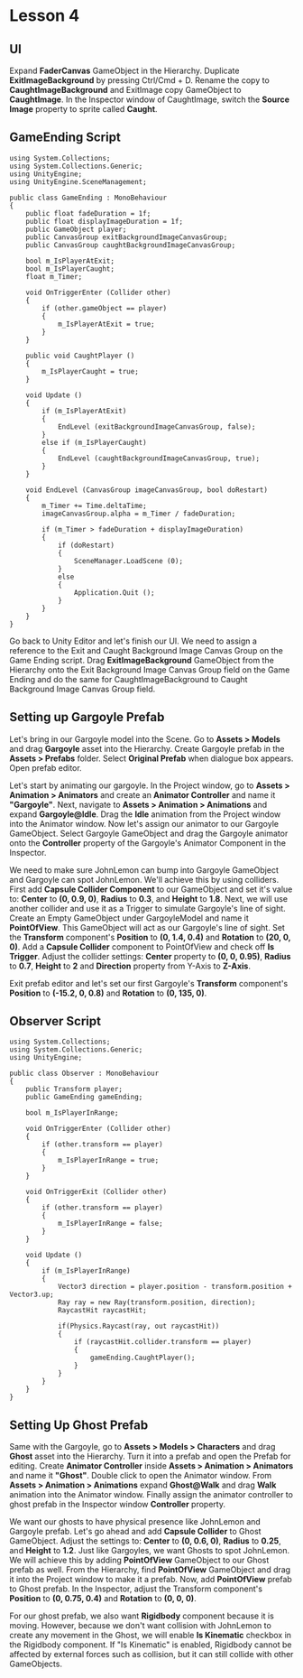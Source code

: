 # Lesson 4
## UI 
Expand **FaderCanvas** GameObject in the Hierarchy. Duplicate **ExitImageBackground** by pressing Ctrl/Cmd + D. Rename the copy to **CaughtImageBackground** and ExitImage copy GameObject to **CaughtImage**. In the Inspector window of CaughtImage, switch the **Source Image** property to sprite called **Caught**. 

## GameEnding Script 

    using System.Collections;
    using System.Collections.Generic;
    using UnityEngine;
    using UnityEngine.SceneManagement;

    public class GameEnding : MonoBehaviour
    {
        public float fadeDuration = 1f;
        public float displayImageDuration = 1f;
        public GameObject player;
        public CanvasGroup exitBackgroundImageCanvasGroup; 
        public CanvasGroup caughtBackgroundImageCanvasGroup;

        bool m_IsPlayerAtExit;
        bool m_IsPlayerCaught;
        float m_Timer;

        void OnTriggerEnter (Collider other)
        {
            if (other.gameObject == player)
            {
                m_IsPlayerAtExit = true;
            }
        }

        public void CaughtPlayer ()
        {
            m_IsPlayerCaught = true;
        }

        void Update ()
        {
            if (m_IsPlayerAtExit)
            {
                EndLevel (exitBackgroundImageCanvasGroup, false);
            }
            else if (m_IsPlayerCaught)
            {
                EndLevel (caughtBackgroundImageCanvasGroup, true);
            }
        }

        void EndLevel (CanvasGroup imageCanvasGroup, bool doRestart)
        {
            m_Timer += Time.deltaTime;
            imageCanvasGroup.alpha = m_Timer / fadeDuration;

            if (m_Timer > fadeDuration + displayImageDuration)
            {
                if (doRestart)
                {
                    SceneManager.LoadScene (0);
                }
                else
                {
                    Application.Quit ();
                }
            }
        }
    }
    
Go back to Unity Editor and let's finish our UI. We need to assign a reference to the Exit and Caught Background Image Canvas Group on the Game Ending script. Drag **ExitImageBackground** GameObject from the Hierarchy onto the Exit Background Image Canvas Group field on the Game Ending and do the same for CaughtImageBackground to Caught Background Image Canvas Group field. 

## Setting up Gargoyle Prefab 
Let's bring in our Gargoyle model into the Scene. Go to **Assets > Models** and drag **Gargoyle** asset into the Hierarchy. Create Gargoyle prefab in the **Assets > Prefabs** folder. Select **Original Prefab** when dialogue box appears. Open prefab editor. 

Let's start by animating our gargoyle. In the Project window, go to **Assets > Animation > Animators** and create an **Animator Controller** and name it **"Gargoyle"**. Next, navigate to **Assets > Animation > Animations** and expand **Gargoyle@Idle**. Drag the **Idle** animation from the Project window into the Animator window. Now let's assign our animator to our Gargoyle GameObject. Select Gargoyle GameObject and drag the Gargoyle animator onto the **Controller** property of the Gargoyle's Animator Component in the Inspector. 

We need to make sure JohnLemon can bump into Gargoyle GameObject and Gargoyle can spot JohnLemon. We'll achieve this by using colliders. First add **Capsule Collider Component** to our GameObject and set it's value to: **Center** to **(0, 0.9, 0)**, **Radius** to **0.3**, and **Height** to **1.8**. Next, we will use another collider and use it as a Trigger to simulate Gargoyle's line of sight. Create an Empty GameObject under GargoyleModel and name it **PointOfView**. This GameObject will act as our Gargoyle's line of sight. Set the **Transform** component's **Position** to **(0, 1.4, 0.4)** and **Rotation** to **(20, 0, 0)**. Add a **Capsule Collider** component to PointOfView and check off **Is Trigger**. Adjust the collider settings: **Center** property to **(0, 0, 0.95)**, **Radius** to **0.7**, **Height** to **2** and **Direction** property from Y-Axis to **Z-Axis**. 

Exit prefab editor and let's set our first Gargoyle's **Transform** component's **Position** to **(-15.2, 0, 0.8)** and **Rotation** to **(0, 135, 0)**. 

## Observer Script 
    using System.Collections;
    using System.Collections.Generic;
    using UnityEngine;

    public class Observer : MonoBehaviour
    {
        public Transform player;
        public GameEnding gameEnding;

        bool m_IsPlayerInRange;

        void OnTriggerEnter (Collider other)
        {
            if (other.transform == player)
            {
                m_IsPlayerInRange = true;
            }
        }

        void OnTriggerExit (Collider other)
        {
            if (other.transform == player)
            {
                m_IsPlayerInRange = false;
            }
        }

        void Update ()
        {
            if (m_IsPlayerInRange)
            {
                Vector3 direction = player.position - transform.position + Vector3.up;
                Ray ray = new Ray(transform.position, direction);
                RaycastHit raycastHit;

                if(Physics.Raycast(ray, out raycastHit))
                {
                    if (raycastHit.collider.transform == player)
                    {
                        gameEnding.CaughtPlayer(); 
                    }
                }
            }
        }
    }
    
## Setting Up Ghost Prefab 
Same with the Gargoyle, go to **Assets > Models > Characters** and drag **Ghost** asset into the Hierarchy. Turn it into a prefab and open the Prefab for editing. Create **Animator Controller** inside **Assets > Animation > Animators** and name it **"Ghost"**. Double click to open the Animator window. From **Assets > Animation > Animations** expand **Ghost@Walk** and drag **Walk** animation into the Animator window. Finally assign the animator controller to ghost prefab in the Inspector window **Controller** property. 

We want our ghosts to have physical presence like JohnLemon and Gargoyle prefab. Let's go ahead and add **Capsule Collider** to Ghost GameObject. Adjust the settings to: **Center** to **(0, 0.6, 0)**, **Radius** to **0.25**, and **Height** to **1.2**. Just like Gargoyles, we want Ghosts to spot JohnLemon. We will achieve this by adding **PointOfView** GameObject to our Ghost prefab as well. From the Hierarchy, find **PointOfView** GameObject and drag it into the Project window to make it a prefab. Now, add **PointOfView** prefab to Ghost prefab. In the Inspector, adjust the Transform component's **Position** to **(0, 0.75, 0.4)** and **Rotation** to **(0, 0, 0)**. 

For our ghost prefab, we also want **Rigidbody** component because it is moving. However, because we don't want collision with JohnLemon to create any movement in the Ghost, we will enable **Is Kinematic** checkbox in the Rigidbody component. If "Is Kinematic" is enabled, Rigidbody cannot be affected by external forces such as collision, but it can still collide with other GameObjects. 

